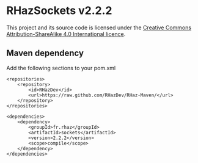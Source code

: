 # RHazSockets v2.2.2

This project and its source code is licensed under the [Creative Commons Attribution-ShareAlike 4.0 International licence](https://creativecommons.org/licenses/by-sa/4.0/).

## Maven dependency

Add the following sections to your pom.xml

```
<repositories>
	<repository>
		<id>RHazDev</id>
		<url>https://raw.github.com/RHazDev/RHaz-Maven/</url>
	</repository>
</repositories>

<dependencies>
	<dependency>
		<groupId>fr.rhaz</groupId>
		<artifactId>sockets</artifactId>
		<version>2.2.2</version>
		<scope>compile</scope>
	</dependency>
</dependencies>
```